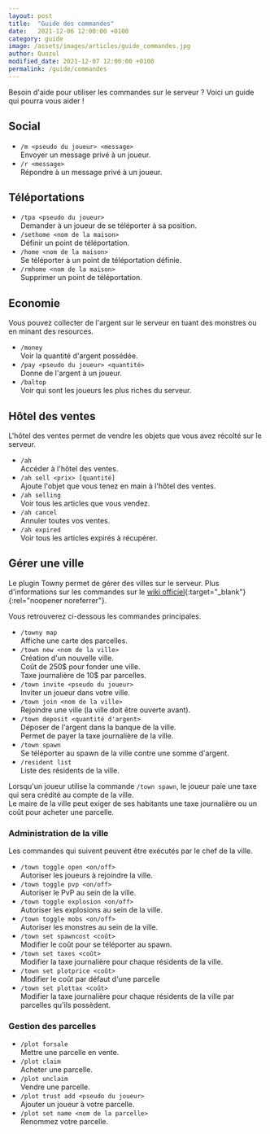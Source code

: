 ```yaml
---
layout: post
title:  "Guide des commandes"
date:   2021-12-06 12:00:00 +0100
category: guide
image: /assets/images/articles/guide_commandes.jpg
author: Quozul
modified_date: 2021-12-07 12:00:00 +0100
permalink: /guide/commandes
---
```

Besoin d'aide pour utiliser les commandes sur le serveur ? Voici un guide qui pourra vous aider !

## Social

- `/m <pseudo du joueur> <message>`  
Envoyer un message privé à un joueur.
- `/r <message>`  
Répondre à un message privé à un joueur.

## Téléportations

- `/tpa <pseudo du joueur>`  
Demander à un joueur de se téléporter à sa position.
- `/sethome <nom de la maison>`  
Définir un point de téléportation.
- `/home <nom de la maison>`  
Se téléporter à un point de téléportation définie.
- `/rmhome <nom de la maison>`  
Supprimer un point de téléportation.

## Economie

Vous pouvez collecter de l'argent sur le serveur en tuant des monstres ou en minant des resources.

- `/money`  
Voir la quantité d'argent possédée.
- `/pay <pseudo du joueur> <quantité>`  
Donne de l'argent à un joueur.
- `/baltop`  
Voir qui sont les joueurs les plus riches du serveur.

## Hôtel des ventes
L'hôtel des ventes permet de vendre les objets que vous avez récolté sur le serveur.

- `/ah`  
Accéder à l'hôtel des ventes.
- `/ah sell <prix> [quantité]`  
Ajoute l'objet que vous tenez en main à l'hôtel des ventes.
- `/ah selling`  
Voir tous les articles que vous vendez.
- `/ah cancel`  
Annuler toutes vos ventes.
- `/ah expired`  
Voir tous les articles expirés à récupérer.

## Gérer une ville

Le plugin Towny permet de gérer des villes sur le serveur.
Plus d'informations sur les commandes sur le [wiki officiel](https://github.com/TownyAdvanced/Towny/wiki/Towny-Commands){:target="_blank"}{:rel="noopener noreferrer"}.

Vous retrouverez ci-dessous les commandes principales.

- `/towny map`  
Affiche une carte des parcelles.
- `/town new <nom de la ville>`  
Création d'un nouvelle ville.  
Coût de 250$ pour fonder une ville.  
Taxe journalière de 10$ par parcelles.
- `/town invite <pseudo du joueur>`  
Inviter un joueur dans votre ville.
- `/town join <nom de la ville>`  
Rejoindre une ville (la ville doit être ouverte avant).
- `/town deposit <quantité d'argent>`  
Déposer de l'argent dans la banque de la ville.  
Permet de payer la taxe journalière de la ville.
- `/town spawn`  
Se téléporter au spawn de la ville contre une somme d'argent.
- `/resident list`  
Liste des résidents de la ville.

Lorsqu'un joueur utilise la commande `/town spawn`, le joueur paie une taxe qui sera crédité au compte de la ville.  
Le maire de la ville peut exiger de ses habitants une taxe journalière ou un coût pour acheter une parcelle.

### Administration de la ville
Les commandes qui suivent peuvent être exécutés par le chef de la ville.

- `/town toggle open <on/off>`  
Autoriser les joueurs à rejoindre la ville.
- `/town toggle pvp <on/off>`  
Autoriser le PvP au sein de la ville.
- `/town toggle explosion <on/off>`  
Autoriser les explosions au sein de la ville.
- `/town toggle mobs <on/off>`  
Autoriser les monstres au sein de la ville.
- `/town set spawncost <coût>`  
Modifier le coût pour se téléporter au spawn.
- `/town set taxes <coût>`  
Modifier la taxe journalière pour chaque résidents de la ville.
- `/town set plotprice <coût>`  
Modifier le coût par défaut d'une parcelle
- `/town set plottax <coût>`  
Modifier la taxe journalière pour chaque résidents de la ville par parcelles qu'ils possèdent.

### Gestion des parcelles
- `/plot forsale`  
Mettre une parcelle en vente.
- `/plot claim`  
Acheter une parcelle.
- `/plot unclaim`  
Vendre une parcelle.
- `/plot trust add <pseudo du joueur>`  
Ajouter un joueur à votre parcelle.
- `/plot set name <nom de la parcelle>`  
Renommez votre parcelle.